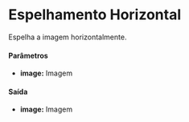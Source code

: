 # Espelhamento Horizontal

Espelha a imagem horizontalmente.

#### Parâmetros
* __image:__ Imagem

#### Saída
* __image:__ Imagem

